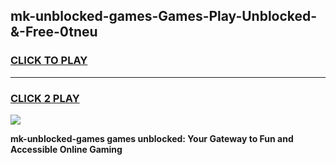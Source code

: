 
## mk-unblocked-games-Games-Play-Unblocked-&-Free-0tneu
<h3>
<a href="https://premium76.site?title=mk-unblocked-games&ref=24A">CLICK TO PLAY</a></h3>
<hr>

<h3>
<a href="https://premium76.site?title=mk-unblocked-games&ref=24A">CLICK 2 PLAY</a>
  
</h3>

<a href="https://premium76.site?title=mk-unblocked-games&ref=24A"><img src="https://clearcache.store/games.png"></a>


**mk-unblocked-games games unblocked: Your Gateway to Fun and Accessible Online Gaming**

